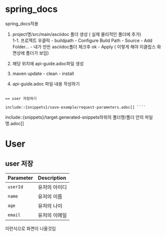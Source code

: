 # spring_docs
spring_docs적용

1. project명/src/main/asciidoc 폴더 생성 ( 실제 물리적인 폴더에 추가)    
1-1. 프로젝트 우클릭 - buildpath - Configure Build Path - Source - Add Folder... - 내가 만든 asciidoc폴더 체크후 ok - Apply ( 이렇게 해야 이클립스 화면상에 폴더가 보임)    
2. 해당 위치에 api-guide.adoc파일 생성    
3. maven update - clean - install    

4. api-guide.adoc 파일 내용 작성하기    

````= User

== user 저장하기

include::{snippets}/save-example/request-parameters.adoc[] ````
````

include::{snippets}/target.generated-snippets하위의 폴더명/폴더 안의 파일명.adoc[]

# User

## user 저장

| Parameter | Description   |
| :-------- | :------------ |
| `userId`  | 유저의 아이디 |
| `name`    | 유저의 이름   |
| `age`     | 유저의 나이   |
| `email`   | 유저의 이메일 |    

이런식으로 화면이 나올것임





